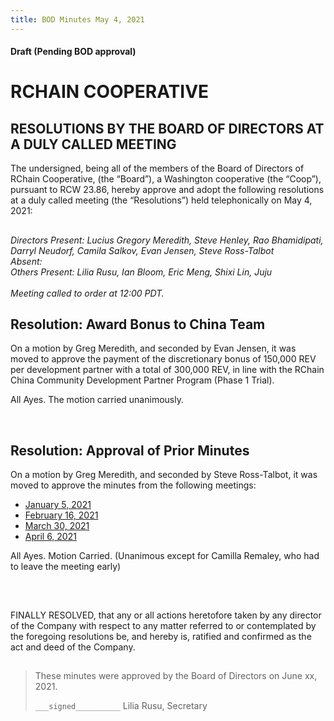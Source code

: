 ```yaml
---
title: BOD Minutes May 4, 2021
---
```

#### Draft (Pending BOD approval)
<!--Markdown rendering of [2021/05-04/20210504-DocuSign.pdf](/2021/05-04/20210504-DocuSign.pdf)-->

##

# RCHAIN COOPERATIVE

## RESOLUTIONS BY THE BOARD OF DIRECTORS AT A DULY CALLED MEETING
The undersigned, being all of the members of the Board of Directors of RChain Cooperative, (the “Board”), a Washington cooperative (the “Coop”), pursuant to RCW 23.86, hereby approve and adopt the following resolutions at a duly called meeting (the “Resolutions”) held telephonically on May 4, 2021:

##

*Directors Present: Lucius Gregory Meredith, Steve Henley,  Rao Bhamidipati, Darryl Neudorf, Camila Salkov, Evan Jensen, Steve Ross-Talbot* \
*Absent:* \
*Others Present:  Lilia Rusu, Ian Bloom, Eric Meng, Shixi Lin, Juju* \
\
*Meeting called to order at 12:00 PDT.*

##

## Resolution: Award Bonus to China Team

On a motion by Greg Meredith, and seconded by Evan Jensen, it was moved to approve the payment of the discretionary bonus of 150,000 REV per development partner with a total of 300,000 REV, in line with the RChain China Community Development Partner Program (Phase 1 Trial).

All Ayes. The motion carried unanimously.

<br>

## Resolution: Approval of Prior Minutes

On a motion by Greg Meredith, and seconded by Steve Ross-Talbot, it was moved to approve the minutes from the following meetings:

-   [January 5, 2021](https://github.com/rchain/board/tree/master/2021/01-05)
-   [February 16, 2021](https://github.com/rchain/board/tree/master/2021/02-16)
-   [March 30, 2021](https://github.com/rchain/board/tree/master/2021/03-30)
-   [April 6, 2021](https://github.com/rchain/board/tree/master/2021/04-06)

All Ayes. Motion Carried. (Unanimous except for Camilla Remaley, who had to leave the meeting early)

<br>

##

FINALLY RESOLVED, that any or all actions heretofore taken by any director of the Company with respect to any matter referred to or contemplated by the foregoing resolutions be, and hereby is, ratified and confirmed as the act and deed of the Company.

##

>These minutes were approved by the Board of Directors on June xx, 2021.
>
> `___signed__________`
> Lilia Rusu, Secretary
